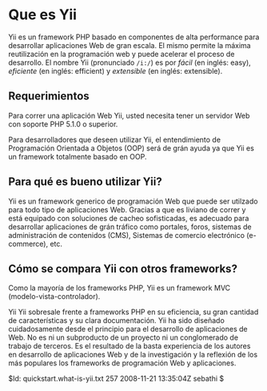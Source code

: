Que es Yii
==========

Yii es un framework PHP basado en componentes de alta performance para
desarrollar aplicaciones Web de gran escala. El mismo permite la máxima 
reutilización en la programación web y puede acelerar el proceso de desarrollo.
El nombre Yii (pronunciado `/i:/`) es por *fácil* (en inglés: easy), *eficiente* (en inglés: efficient)
y *extensible* (en inglés: extensible).

Requerimientos
------------

Para correr una aplicación Web Yii, usted necesita tener un servidor Web
con soporte PHP 5.1.0 o superior.

Para desarrolladores que deseen utilizar Yii, el entendimiento de 
Programación Orientada a Objetos (OOP) será de grán ayuda ya que Yii
es un framework totalmente basado en OOP.

Para qué es bueno utilizar Yii?
-------------------------------

Yii es un framework generico de programación Web que puede ser utilzado para 
todo tipo de aplicaciones Web. Gracias a que es liviano de correr y está equipado
con soluciones de cacheo sofisticadas, es  adecuado para desarrollar aplicaciones 
de grán tráfico como portales, foros, sistemas de administración de contenidos (CMS), 
Sistemas de comercio electrónico (e-commerce), etc.

Cómo se compara Yii con otros frameworks?
-----------------------------------------

Como la mayoría de los frameworks PHP, Yii es un framework MVC (modelo-vista-controlador).

Yii
Yii sobresale frente a frameworks PHP en su eficiencia, su gran cantidad de características
y su clara documentación. Yii ha sido diseñado cuidadosamente desde el principio para el desarrollo
de aplicaciones de Web. No es ni un subproducto de un proyecto ni un conglomerado de 
trabajo de terceros. Es el resultado de la basta experiencia de los autores 
en desarrollo de aplicaciones Web y de la investigación y la reflexión de los más 
populares los frameworks de programación Web y aplicaciones.

<div class="revision">$Id: quickstart.what-is-yii.txt 257 2008-11-21 13:35:04Z sebathi $</div>